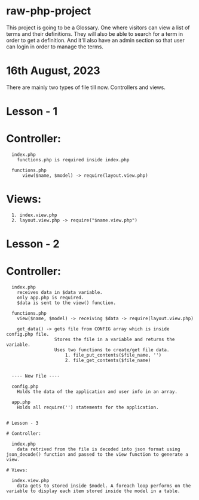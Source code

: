# raw-php-project




This project is going to be a Glossary. 
One where visitors can view a list of terms and their definitions. 
They will also be able to search for a term in order to get a definition. 
And it'll also have an admin section so that user can login in order to manage the terms.





# 16th August, 2023
There are mainly two types of file till now. Controllers and views.
  
  # Lesson - 1
  
  # Controller: 
      
      index.php
        functions.php is required inside index.php

      functions.php
          view($name, $model) -> require(layout.view.php)
  
  # Views: 
  
      1. index.view.php
      2. layout.view.php -> require("$name.view.php")


  # Lesson - 2

  # Controller:

      index.php
        receives data in $data variable.
        only app.php is required.
        $data is sent to the view() function.

      functions.php
        view($name, $model) -> receiving $data -> require(layout.view.php)
        
        get_data() -> gets file from CONFIG array which is inside config.php file. 
                      Stores the file in a variable and returns the variable. 
                      Uses two functions to create/get file data. 
                          1. file_put_contents($file_name, '')
                          2. file_get_contents($file_name)


      ---- New File ----

      config.php
        Holds the data of the application and user info in an array.

      app.php
        Holds all require('') statements for the application.

    
    # Lesson - 3

    # Controller:

      index.php
        data retrived from the file is decoded into json format using json_decode() function and passed to the view function to generate a view.

    # Views:

      index.view.php
        data gets to stored inside $model. A foreach loop performs on the variable to display each item stored inside the model in a table.

